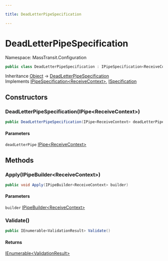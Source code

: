 ```yaml
---

title: DeadLetterPipeSpecification

---
```


# DeadLetterPipeSpecification

Namespace: MassTransit.Configuration

```csharp
public class DeadLetterPipeSpecification : IPipeSpecification<ReceiveContext>, ISpecification
```

Inheritance [Object](https://learn.microsoft.com/en-us/dotnet/api/system.object) → [DeadLetterPipeSpecification](../masstransit-configuration/deadletterpipespecification)<br/>
Implements [IPipeSpecification\<ReceiveContext\>](../../masstransit-abstractions/masstransit-configuration/ipipespecification-1), [ISpecification](../../masstransit-abstractions/masstransit/ispecification)

## Constructors

### **DeadLetterPipeSpecification(IPipe\<ReceiveContext\>)**

```csharp
public DeadLetterPipeSpecification(IPipe<ReceiveContext> deadLetterPipe)
```

#### Parameters

`deadLetterPipe` [IPipe\<ReceiveContext\>](../../masstransit-abstractions/masstransit/ipipe-1)<br/>

## Methods

### **Apply(IPipeBuilder\<ReceiveContext\>)**

```csharp
public void Apply(IPipeBuilder<ReceiveContext> builder)
```

#### Parameters

`builder` [IPipeBuilder\<ReceiveContext\>](../../masstransit-abstractions/masstransit-configuration/ipipebuilder-1)<br/>

### **Validate()**

```csharp
public IEnumerable<ValidationResult> Validate()
```

#### Returns

[IEnumerable\<ValidationResult\>](https://learn.microsoft.com/en-us/dotnet/api/system.collections.generic.ienumerable-1)<br/>
